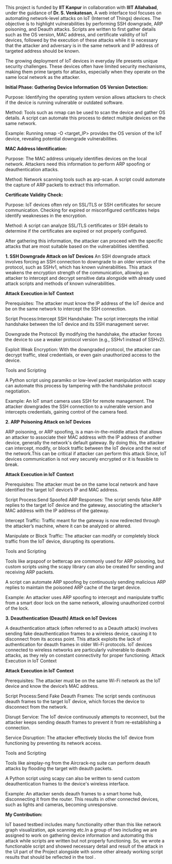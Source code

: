 This project is funded by **IIT Kanpur** in collaboration with **IIIT Allahabad**, under the guidance of **Dr. S. Venkatesan**, A web interface tool focuses on automating network-level attacks on IoT (Internet of Things) devices. The objective is to highlight vulnerabilities by performing SSH downgrade, ARP poisoning, and Deauth attacks. Scripts are written to first gather details such as the OS version, MAC address, and certificate validity of IoT devices, followed by the execution of these attacks while it is necessary that the attacker and adversary is in the same network and IP address of targeted address should be known.
  
  The growing deployment of IoT devices in everyday life presents unique security challenges. These devices often have limited security mechanisms, making them prime targets for attacks, especially when they operate on the same local network as the attacker.

**Initial Phase: Gathering Device Information**
**OS Version Detection:**

Purpose: Identifying the operating system version allows attackers to check if the device is running vulnerable or outdated software.

Method: Tools such as nmap can be used to scan the device and gather OS details. A script can automate this process to detect multiple devices on the same network.

Example: Running nmap -O <target_IP> provides the OS version of the IoT device, revealing potential downgrade vulnerabilities.

**MAC Address Identification:**

Purpose: The MAC address uniquely identifies devices on the local network. Attackers need this information to perform ARP spoofing or deauthentication attacks.

Method: Network scanning tools such as arp-scan. A script could automate the capture of ARP packets to extract this information.

**Certificate Validity Check:**

Purpose: IoT devices often rely on SSL/TLS or SSH certificates for secure communication. Checking for expired or misconfigured certificates helps identify weaknesses in the encryption.

Method: A script can analyze SSL/TLS certificates or SSH details to determine if the certificates are expired or not properly configured.

After gathering this information, the attacker can proceed with the specific attacks that are most suitable based on the vulnerabilities identified.


**1. SSH Downgrade Attack on IoT Devices**
  An SSH downgrade attack involves forcing an SSH connection to downgrade to an older version of the protocol, such as SSHv1, which has known vulnerabilities. This attack weakens the encryption strength of the communication, allowing an attacker to intercept and decrypt sensitive data alongside with already used attack scripts and methods of known vulnerabilities.

**Attack Execution in IoT Context**  

Prerequisites: The attacker must know the IP address of the IoT device and be on the same network to intercept the SSH connection.

Script Process:Intercept SSH Handshake: The script intercepts the initial handshake between the IoT device and its SSH management server.

Downgrade the Protocol: By modifying the handshake, the attacker forces the device to use a weaker protocol version (e.g., SSHv1 instead of SSHv2).

Exploit Weak Encryption: With the downgraded protocol, the attacker can decrypt traffic, steal credentials, or even gain unauthorized access to the device.

Tools and Scripting

A Python script using paramiko or low-level packet manipulation with scapy can automate this process by tampering with the handshake protocol negotiation.

Example: An IoT smart camera uses SSH for remote management. The attacker downgrades the SSH connection to a vulnerable version and intercepts credentials, gaining control of the camera feed.


**2. ARP Poisoning Attack on IoT Devices**

ARP poisoning, or ARP spoofing, is a man-in-the-middle attack that allows an attacker to associate their MAC address with the IP address of another device, generally the network's default gateway. By doing this, the attacker can intercept, modify, or block traffic between the IoT device and the rest of the network.This can be critical if attacker can perform this attack Since, IoT devices communication is not very securely encrypted or it is feasible to break.

**Attack Execution in IoT Context**

Prerequisites: The attacker must be on the same local network and have identified the target IoT device’s IP and MAC address.

Script Process:Send Spoofed ARP Responses: The script sends false ARP replies to the target IoT device and the gateway, associating the attacker’s MAC address with the IP address of the gateway.

Intercept Traffic: Traffic meant for the gateway is now redirected through the attacker’s machine, where it can be analyzed or altered.

Manipulate or Block Traffic: The attacker can modify or completely block traffic from the IoT device, disrupting its operations.

Tools and Scripting

Tools like arpspoof or bettercap are commonly used for ARP poisoning, but custom scripts using the scapy library can also be created for sending and receiving ARP packets.

A script can automate ARP spoofing by continuously sending malicious ARP replies to maintain the poisoned ARP cache of the target device.

Example: An attacker uses ARP spoofing to intercept and manipulate traffic from a smart door lock on the same network, allowing unauthorized control of the lock.


**3. Deauthentication (Deauth) Attack on IoT Devices**

A deauthentication attack (often referred to as a Deauth attack) involves sending fake deauthentication frames to a wireless device, causing it to disconnect from its access point. This attack exploits the lack of authentication for deauth frames in older Wi-Fi protocols. IoT devices connected to wireless networks are particularly vulnerable to deauth attacks, as they rely on constant connectivity for proper functioning.
Attack Execution in IoT Context

**Attack Execution in IoT Context**

Prerequisites: The attacker must be on the same Wi-Fi network as the IoT device and know the device’s MAC address.

Script Process:Send Fake Deauth Frames: The script sends continuous deauth frames to the target IoT device, which forces the device to disconnect from the network.

Disrupt Service: The IoT device continuously attempts to reconnect, but the attacker keeps sending deauth frames to prevent it from re-establishing a connection.

Service Disruption: The attacker effectively blocks the IoT device from functioning by preventing its network access.

Tools and Scripting

Tools like aireplay-ng from the Aircrack-ng suite can perform deauth attacks by flooding the target with deauth packets.

A Python script using scapy can also be written to send custom deauthentication frames to the device's wireless interface.

Example: An attacker sends deauth frames to a smart home hub, disconnecting it from the router. This results in other connected devices, such as lights and cameras, becoming unresponsive.

**My Contribution:**

IoT based testbed includes many functionality other than this like network graph visualization, apk scanning etc.In a group of two including we are assigned to work on  gathering device information and automating this attack while scripts are written but not properly functioning. So, we wrote a functionable script and showed necessary detail and result of the attack in the UI part of the Project alongside with some other already working script results that should be reflected in the tool .


